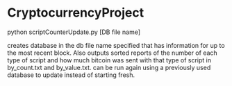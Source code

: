 # CryptocurrencyProject

python scriptCounterUpdate.py [DB file name]

creates database in the db file name specified that has information for up to the most recent block. Also outputs sorted reports of the number of each type of script and how much bitcoin was sent with that type of script in by_count.txt and by_value.txt. can be run again using a previously used database to update instead of starting fresh.
